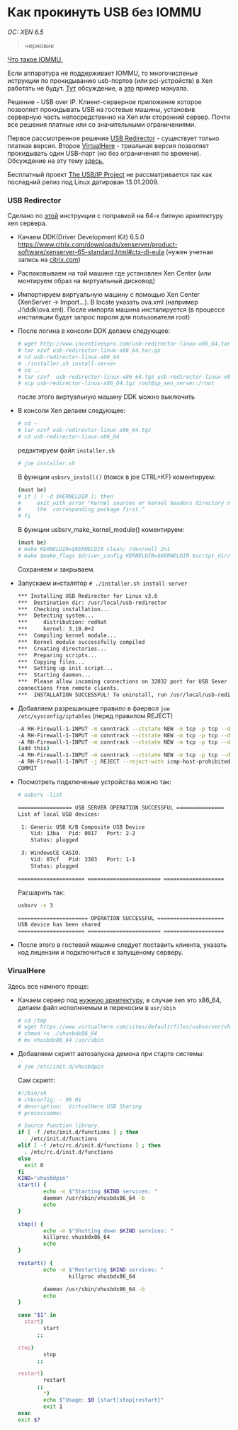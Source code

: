 # Как прокинуть USB без IOMMU
*OC: XEN 6.5*

>черновик

[Что такое IOMMU.](https://ru.wikipedia.org/wiki/IOMMU)

Если аппаратура не поддерживает IOMMU, то многочисленые иструкции по прокидыванию usb-портов (или pci-устройств) в Xen работать не будут. [Тут](https://discussions.citrix.com/topic/378774-xenserver-7-usb-passthrough-on-xen-46/) обсуждение, а [это](https://medium.com/@alexander.bazhenov/%D0%BF%D1%80%D0%BE%D0%B1%D1%80%D0%BE%D1%81-usb-%D1%83%D1%81%D1%82%D1%80%D0%BE%D0%B9%D1%81%D1%82%D0%B2-%D0%B2-xenserver-50a9b4e8a80a#.u2xieyosg) пример мануала.

Решение - USB over IP. Клиент-серверное приложение которое позволяет прокидывать USB на гостевые машины, установив серверную часть непосредственно на Xen или сторонний сервер.
Почти все решения платные или со значительными ограничениями. 

Первое рассмотренное решение [USB Redirector](http://www.incentivespro.com/index.htm) - существует только платная версия. Второе [VirtualHere](https://virtualhere.com/home) - триальная версия позволяет прокидывать один USB-порт (но без ограничения по времени). Обсуждение на эту тему [здесь.](http://blog.vadmin.ru/2010/04/usb.html) 

Бесплатный проект [The USB/IP Project](https://sourceforge.net/projects/usbip/) не рассматривается так как последний релиз под Linux датирован 13.01.2009.

### USB Redirector

Сделано по [этой](https://www.citrix.com/blogs/2012/02/29/usb-over-network-with-xenserver-6/) инструкции с поправкой на 64-х битную архитектуру xen сервера.

* Качаем DDK(Driver Development Kit) 6.5.0 https://www.citrix.com/downloads/xenserver/product-software/xenserver-65-standard.html#ctx-dl-eula (нужен учетная запись на [citrix.com](https://identity.citrix.com/Utility/STS/Sign-In?ReturnUrl=https://www.citrix.com%2Faccount))

* Распаковываем на той машине где установлен Xen Center (или монтируем образ на виртуальный дисковод)

* Импортируем виртуальную машину с помощью Xen Center (XenServer -> Import...). В locate указать ova.xml (например J:\ddk\ova.xml). После импорта машина инсталируется (в процессе инсталяции будет запрос пароля для пользователя root)

* После логина в консоли DDK делаем следующее:
  ```bash
  # wget http://www.incentivespro.com/usb-redirector-linux-x86_64.tar.gz
  # tar xzvf usb-redirector-linux-x86_64.tar.gz
  # cd usb-redirector-linux-x86_64
  # ./installer.sh install-server
  # cd ..
  # tar czvf  usb-redirector-linux-x86_64.tgz usb-redirector-linux-x86_64 
  # scp usb-redirector-linux-x86_64.tgz root@ip_xen_server:/root
  ```
  после этого виртуальную машину DDK можно выключить
  
* В консоли Xen делаем следующее:
  ```bash
  # cd ~
  # tar xzvf usb-redirector-linux-x86_64.tgz
  # cd usb-redirector-linux-x86_64
  ```
  
  редактируем файл `installer.sh`
  ```bash
  # joe installer.sh
  ```
  
  В функции `usbsrv_install()` (поиск в joe CTRL+KF) коментируем:
  ```bash
  (must be)
  # if [ ! -d $KERNELDIR ]; then
  #     exit_with_error "Kernel sources or kernel headers directory not found. Please install 
  #     the  corresponding package first."
  # fi
  ```
  
  В функции usbsrv_make_kernel_module() коментируем:
  ```bash
  (must be)
  # make KERNELDIR=$KERNELDIR clean; /dev/null 2>1
  # make $make_flags $driver_config KERNELDIR=$KERNELDIR $script_dir/buildlog.txt 2>1
  ```
  
  Сохраняем и закрываем.
  
* Запускаем инсталятор `# ./installer.sh install-server`
  ```bash
  *** Installing USB Redirector for Linux v3.6
  ***  Destination dir: /usr/local/usb-redirector
  ***  Checking installation...
  ***  Detecting system...
  ***     distribution: redhat
  ***     kernel: 3.10.0+2
  ***  Compiling kernel module...
  ***  Kernel module successfully compiled
  ***  Creating directories...
  ***  Preparing scripts...
  ***  Copying files...
  ***  Setting up init script...
  ***  Starting daemon...
  ***  Please allow incoming connections on 32032 port for USB Sever to be able to accept  
  connections from remote clients.
  ***  INSTALLATION SUCCESSFUL! To uninstall, run /usr/local/usb-redirector/uninstall.sh
  ```
  
* Добавляем разрешающее правило в фаервол `joe /etc/sysconfig/iptables` (перед правилом REJECT)
  ```bash
  -A RH-Firewall-1-INPUT -m conntrack --ctstate NEW -m tcp -p tcp --dport 22 -j ACCEPT
  -A RH-Firewall-1-INPUT -m conntrack --ctstate NEW -m tcp -p tcp --dport 80 -j ACCEPT
  -A RH-Firewall-1-INPUT -m conntrack --ctstate NEW -m tcp -p tcp --dport 443 -j ACCEPT
  (add this)
  -A RH-Firewall-1-INPUT -m conntrack --ctstate NEW -m tcp -p tcp --dport 32032 -j ACCEPT
  -A RH-Firewall-1-INPUT -j REJECT --reject-with icmp-host-prohibited
  COMMIT
  ```
  
* Посмотреть подключеные устройства можно так:
  ```bash
  # usbsrv -list 

  ================= USB SERVER OPERATION SUCCESSFUL ===============
  List of local USB devices:

   1: Generic USB K/B Composite USB Device
      Vid: 13ba   Pid: 0017   Port: 2-2
      Status: plugged

   3: WindowsCE CASIO.
      Vid: 07cf   Pid: 3303   Port: 1-1
      Status: plugged

  ===================== ======================= ===================
  ```
  
  Расшарить так:
  ```bash
  usbsrv -s 3

  ====================== OPERATION SUCCESSFUL =====================
  USB device has been shared
  ===================== ======================= ===================
  ```
  
* После этого в гостевой машине следует поставить клиента, указать код лицензии и подключиться к запущеному серверу.

### VirualHere

Здесь все намного проще:

* Качаем сервер под [нужную архитектуру](https://www.virtualhere.com/usb_server_software), в случае xen это x86_64, делаем файл исполняемым и переносим в `usr/sbin`
  ```bash
  # cd /tmp
  # wget https://www.virtualhere.com/sites/default/files/usbserver/vhusbdx86_64
  # chmod +x ./vhusbdx86_64
  # mv vhusbdx86_64 /usr/sbin
  ```
* Добавляем скрипт автозапуска демона при старте системы:
  ```bash
  # joe /etc/init.d/vhusbdpin
  ```
  
  Сам скрипт:
  ```sh
  #!/bin/sh
  # chkconfig: - 98 01
  # description:  VirtualHere USB Sharing
  # processname:

  # Source function library.
  if [ -f /etc/init.d/functions ] ; then
    . /etc/init.d/functions
  elif [ -f /etc/rc.d/init.d/functions ] ; then
    . /etc/rc.d/init.d/functions
  else
    exit 0
  fi
  KIND="vhusbdpin"
  start() {
          echo -n $"Starting $KIND services: "
          daemon /usr/sbin/vhusbdx86_64 -b
          echo
  }

  stop() {
          echo -n $"Shutting down $KIND services: "
          killproc vhusbdx86_64
          echo
  }

  restart() {
          echo -n $"Restarting $KIND services: "
                  killproc vhusbdx86_64

          daemon /usr/sbin/vhusbdx86_64 -b
          echo
  }

  case "$1" in
    start)
          start
        ;;

  stop)
          stop
        ;;

  restart)
          restart
        ;;
          *)
          echo $"Usage: $0 {start|stop|restart}"
          exit 1
  esac
  exit $?
  ```
  
  